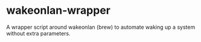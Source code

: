 # wakeonlan-wrapper
A wrapper script around wakeonlan (brew) to automate waking up a system without extra parameters.
